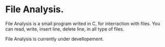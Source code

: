 # **File Analysis.**

File Analysis is a small program writed in C, for interraction with files. You can read, write, insert line, delete line, in all type of files.

File Analysis is currently under devellopement.